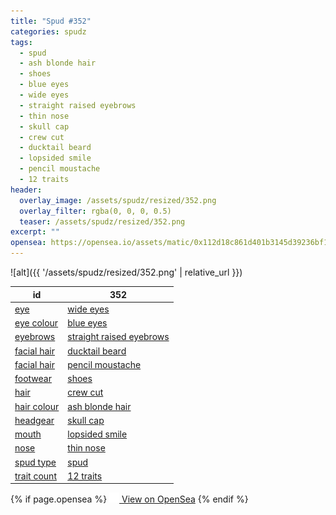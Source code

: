 ```yaml
---
title: "Spud #352"
categories: spudz
tags:
  - spud
  - ash blonde hair
  - shoes
  - blue eyes
  - wide eyes
  - straight raised eyebrows
  - thin nose
  - skull cap
  - crew cut
  - ducktail beard
  - lopsided smile
  - pencil moustache
  - 12 traits
header:
  overlay_image: /assets/spudz/resized/352.png
  overlay_filter: rgba(0, 0, 0, 0.5)
  teaser: /assets/spudz/resized/352.png
excerpt: ""
opensea: https://opensea.io/assets/matic/0x112d18c861d401b3145d39236bf149f01e18beed/352
---
```

![alt]({{ '/assets/spudz/resized/352.png' | relative_url }})

| id | 352 |
|-|-|
| <a href="/traits/eye/#trait-type">eye</a> | <a href="/traits/eye/wide-eyes/1/#trait">wide eyes</a> |
| <a href="/traits/eye-colour/#trait-type">eye colour</a> | <a href="/traits/eye-colour/blue-eyes/1/#trait">blue eyes</a> |
| <a href="/traits/eyebrows/#trait-type">eyebrows</a> | <a href="/traits/eyebrows/straight-raised-eyebrows/1/#trait">straight raised eyebrows</a> |
| <a href="/traits/facial-hair/#trait-type">facial hair</a> | <a href="/traits/facial-hair/ducktail-beard/1/#trait">ducktail beard</a> |
| <a href="/traits/facial-hair/#trait-type">facial hair</a> | <a href="/traits/facial-hair/pencil-moustache/1/#trait">pencil moustache</a> |
| <a href="/traits/footwear/#trait-type">footwear</a> | <a href="/traits/footwear/shoes/1/#trait">shoes</a> |
| <a href="/traits/hair/#trait-type">hair</a> | <a href="/traits/hair/crew-cut/1/#trait">crew cut</a> |
| <a href="/traits/hair-colour/#trait-type">hair colour</a> | <a href="/traits/hair-colour/ash-blonde-hair/1/#trait">ash blonde hair</a> |
| <a href="/traits/headgear/#trait-type">headgear</a> | <a href="/traits/headgear/skull-cap/1/#trait">skull cap</a> |
| <a href="/traits/mouth/#trait-type">mouth</a> | <a href="/traits/mouth/lopsided-smile/1/#trait">lopsided smile</a> |
| <a href="/traits/nose/#trait-type">nose</a> | <a href="/traits/nose/thin-nose/1/#trait">thin nose</a> |
| <a href="/traits/spud-type/#trait-type">spud type</a> | <a href="/traits/spud-type/spud/1/#trait">spud</a> |
| <a href="/traits/trait-count/#trait-type">trait count</a> | <a href="/traits/trait-count/12-traits/1/#trait">12 traits</a> |

{% if page.opensea %}
<a href="{{page.opensea}}" class="btn btn--info" onclick="window.open(this.href, '_blank'); return false;"><img src="/assets/images/opensea.svg" width="16px"><span>  View on OpenSea</span></a>
{% endif %}
